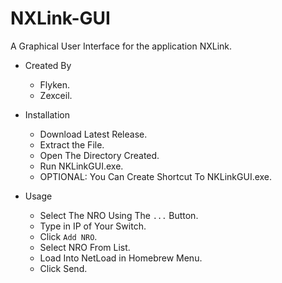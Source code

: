 # NXLink-GUI
  A Graphical User Interface for the application NXLink.



- Created By
	- Flyken.
	- Zexceil.







- Installation
	- Download Latest Release.
	- Extract the File.
	- Open The Directory Created.
	- Run NKLinkGUI.exe.
	- OPTIONAL: You Can Create Shortcut To NKLinkGUI.exe.
  
  
	
	
	
	
	
	
	
	
  
- Usage
	- Select The NRO Using The `...` Button.
	- Type in IP of Your Switch.
	- Click `Add NRO`.
	- Select NRO From List.
	- Load Into NetLoad in Homebrew Menu.
	- Click Send.
